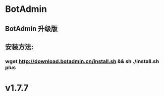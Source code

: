 # BotAdmin
## BotAdmin 升级版
## 安装方法:
### wget http://download.botadmin.cn/install.sh && sh ./install.sh plus
# v1.7.7
